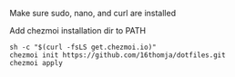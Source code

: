 Make sure sudo, nano, and curl are installed

Add chezmoi installation dir to PATH

```
sh -c "$(curl -fsLS get.chezmoi.io)"
chezmoi init https://github.com/16thomja/dotfiles.git
chezmoi apply
```
